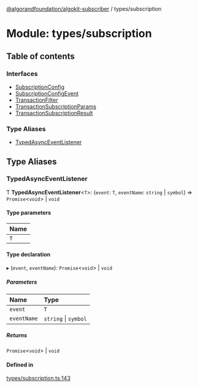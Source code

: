 [@algorandfoundation/algokit-subscriber](../README.md) / types/subscription

# Module: types/subscription

## Table of contents

### Interfaces

- [SubscriptionConfig](../interfaces/types_subscription.SubscriptionConfig.md)
- [SubscriptionConfigEvent](../interfaces/types_subscription.SubscriptionConfigEvent.md)
- [TransactionFilter](../interfaces/types_subscription.TransactionFilter.md)
- [TransactionSubscriptionParams](../interfaces/types_subscription.TransactionSubscriptionParams.md)
- [TransactionSubscriptionResult](../interfaces/types_subscription.TransactionSubscriptionResult.md)

### Type Aliases

- [TypedAsyncEventListener](types_subscription.md#typedasynceventlistener)

## Type Aliases

### TypedAsyncEventListener

Ƭ **TypedAsyncEventListener**\<`T`\>: (`event`: `T`, `eventName`: `string` \| `symbol`) => `Promise`\<`void`\> \| `void`

#### Type parameters

| Name |
| :------ |
| `T` |

#### Type declaration

▸ (`event`, `eventName`): `Promise`\<`void`\> \| `void`

##### Parameters

| Name | Type |
| :------ | :------ |
| `event` | `T` |
| `eventName` | `string` \| `symbol` |

##### Returns

`Promise`\<`void`\> \| `void`

#### Defined in

[types/subscription.ts:143](https://github.com/algorandfoundation/algokit-subscriber-ts/blob/main/src/types/subscription.ts#L143)
